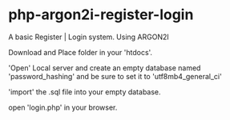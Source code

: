# php-argon2i-register-login
A basic Register | Login system. Using ARGON2I

Download and Place folder in your 'htdocs'.

'Open' Local server and create an empty database named 'password_hashing' and be sure to set it to 'utf8mb4_general_ci'

'import' the .sql file into your empty database.

open 'login.php' in your browser.

